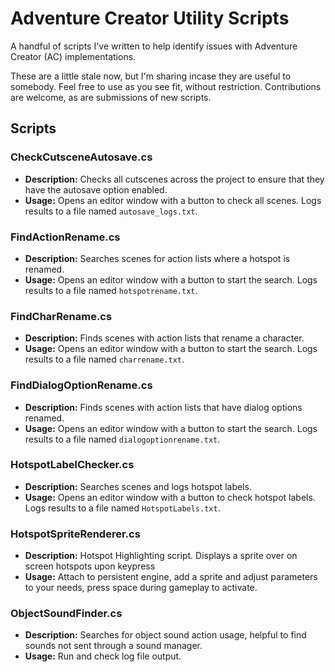 # Adventure Creator Utility Scripts

A handful of scripts I've written to help identify issues with Adventure Creator (AC) implementations.

These are a little stale now, but I'm sharing incase they are useful to somebody. Feel free to use as you see fit, without restriction.
Contributions are welcome, as are submissions of new scripts.

## Scripts

### CheckCutsceneAutosave.cs
- **Description:** Checks all cutscenes across the project to ensure that they have the autosave option enabled.
- **Usage:** Opens an editor window with a button to check all scenes. Logs results to a file named `autosave_logs.txt`.

### FindActionRename.cs
- **Description:** Searches scenes for action lists where a hotspot is renamed.
- **Usage:** Opens an editor window with a button to start the search. Logs results to a file named `hotspotrename.txt`.

### FindCharRename.cs
- **Description:** Finds scenes with action lists that rename a character.
- **Usage:** Opens an editor window with a button to start the search. Logs results to a file named `charrename.txt`.

### FindDialogOptionRename.cs
- **Description:** Finds scenes with action lists that have dialog options renamed.
- **Usage:** Opens an editor window with a button to start the search. Logs results to a file named `dialogoptionrename.txt`.

### HotspotLabelChecker.cs
- **Description:** Searches scenes and logs hotspot labels.
- **Usage:** Opens an editor window with a button to check hotspot labels. Logs results to a file named `HotspotLabels.txt`.

### HotspotSpriteRenderer.cs
- **Description:** Hotspot Highlighting script. Displays a sprite over on screen hotspots upon keypress
- **Usage:** Attach to persistent engine, add a sprite and adjust parameters to your needs, press space during gameplay to activate.

### ObjectSoundFinder.cs
- **Description:** Searches for object sound action usage, helpful to find sounds not sent through a sound manager.
- **Usage:** Run and check log file output.